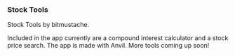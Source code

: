 ### Stock Tools

Stock Tools by bitmustache. 

Included in the app currently are a compound interest calculator and a stock price search. The app is made with Anvil.
More tools coming up soon!
